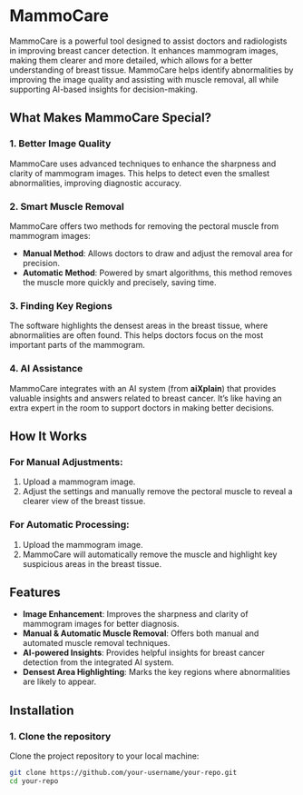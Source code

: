 # MammoCare

MammoCare is a powerful tool designed to assist doctors and radiologists in improving breast cancer detection. It enhances mammogram images, making them clearer and more detailed, which allows for a better understanding of breast tissue. MammoCare helps identify abnormalities by improving the image quality and assisting with muscle removal, all while supporting AI-based insights for decision-making.

## What Makes MammoCare Special?

### 1. **Better Image Quality**
MammoCare uses advanced techniques to enhance the sharpness and clarity of mammogram images. This helps to detect even the smallest abnormalities, improving diagnostic accuracy.

### 2. **Smart Muscle Removal**
MammoCare offers two methods for removing the pectoral muscle from mammogram images:
- **Manual Method**: Allows doctors to draw and adjust the removal area for precision.
- **Automatic Method**: Powered by smart algorithms, this method removes the muscle more quickly and precisely, saving time.

### 3. **Finding Key Regions**
The software highlights the densest areas in the breast tissue, where abnormalities are often found. This helps doctors focus on the most important parts of the mammogram.

### 4. **AI Assistance**
MammoCare integrates with an AI system (from **aiXplain**) that provides valuable insights and answers related to breast cancer. It’s like having an extra expert in the room to support doctors in making better decisions.

## How It Works

### For Manual Adjustments:
1. Upload a mammogram image.
2. Adjust the settings and manually remove the pectoral muscle to reveal a clearer view of the breast tissue.

### For Automatic Processing:
1. Upload the mammogram image.
2. MammoCare will automatically remove the muscle and highlight key suspicious areas in the breast tissue.

## Features
- **Image Enhancement**: Improves the sharpness and clarity of mammogram images for better diagnosis.
- **Manual & Automatic Muscle Removal**: Offers both manual and automated muscle removal techniques.
- **AI-powered Insights**: Provides helpful insights for breast cancer detection from the integrated AI system.
- **Densest Area Highlighting**: Marks the key regions where abnormalities are likely to appear.

## Installation

### 1. Clone the repository
Clone the project repository to your local machine:

```bash
git clone https://github.com/your-username/your-repo.git
cd your-repo
